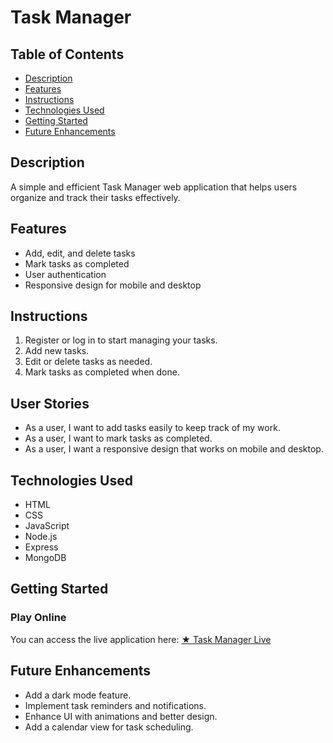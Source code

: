 # Task Manager

## Table of Contents
- [Description](#description)
- [Features](#features)
- [Instructions](#instructions)
- [Technologies Used](#technologies-used)
- [Getting Started](#getting-started)
- [Future Enhancements](#future-enhancements)


## Description

A simple and efficient Task Manager web application that helps users organize and track their tasks effectively.

## Features

- Add, edit, and delete tasks
- Mark tasks as completed
- User authentication
- Responsive design for mobile and desktop

## Instructions

1. Register or log in to start managing your tasks.
2. Add new tasks.
3. Edit or delete tasks as needed.
4. Mark tasks as completed when done.

## User Stories

- As a user, I want to add tasks easily to keep track of my work.
- As a user, I want to mark tasks as completed.
- As a user, I want a responsive design that works on mobile and desktop.

## Technologies Used

- HTML
- CSS
- JavaScript
- Node.js
- Express
- MongoDB

## Getting Started

### Play Online

You can access the live application here: [★ Task Manager Live](https://taskmanager2-dd2fa9f0afac.herokuapp.com/)

## Future Enhancements

- Add a dark mode feature.
- Implement task reminders and notifications.
- Enhance UI with animations and better design.
- Add a calendar view for task scheduling.

